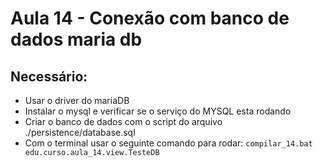 # Aula 14 - Conexão com banco de dados maria db

## Necessário:
- Usar o driver do mariaDB
- Instalar o mysql e verificar se o serviço do MYSQL esta rodando
- Criar o banco de dados com o script do arquivo ./persistence/database.sql
- Com o terminal usar o seguinte comando para rodar: `compilar_14.bat edu.curso.aula_14.view.TesteDB`
